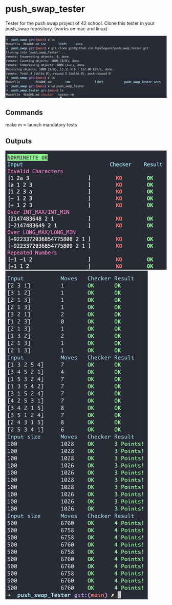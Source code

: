 # push_swap_tester
Tester for the push swap project of 42 school.
Clone this tester in your push_swap repository. (works on mac and linux)

![How to clone](https://github.com/PepeSegura/push_swap_Tester/blob/1e161c5460a3e64ab4f6b30d5cc29fd3425125f6/imgs/git_clone.png)

## Commands

make m = launch mandatory tests

## Outputs
![Test_parser](https://github.com/PepeSegura/push_swap_Tester/blob/dc1ba35ce0a68fcaf319f3ae278abe5bc3038bb5/imgs/test_parser.png)
![Outputs](https://github.com/PepeSegura/push_swap_Tester/blob/1e161c5460a3e64ab4f6b30d5cc29fd3425125f6/imgs/make_m.png)
